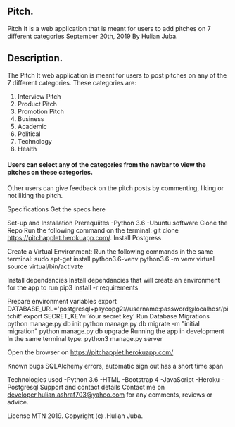 ## Pitch.
Pitch It is a web application that is meant for users to add pitches on 7 different categories
September 20th, 2019
By Hulian Juba.
## Description.
The Pitch It web application is meant for users to post pitches on any of the 7 different categories. These categories are:

1. Interview Pitch
2. Product Pitch
3. Promotion Pitch
4. Business
5. Academic
6. Political
7. Technology
8. Health
#### Users can select any of the categories from the navbar to view the pitches on these categories.

Other users can give feedback on the pitch posts by commenting, liking or not liking the pitch.

Specifications
Get the specs here

Set-up and Installation
Prerequiites
-Python 3.6
-Ubuntu software
Clone the Repo
Run the following command on the terminal: git clone https://pitchapplet.herokuapp.com/.
Install Postgress

Create a Virtual Environment:
Run the following commands in the same terminal: sudo apt-get install python3.6-venv python3.6 -m venv virtual source virtual/bin/activate

Install dependancies
Install dependancies that will create an environment for the app to run pip3 install -r requirements

Prepare environment variables
export DATABASE_URL='postgresql+psycopg2://username:password@localhost/pitchit'
export SECRET_KEY='Your secret key'
Run Database Migrations
python manage.py db init
python manage.py db migrate -m "initial migration"
python manage.py db upgrade
Running the app in development
In the same terminal type: python3 manage.py server

Open the browser on https://pitchapplet.herokuapp.com/

Known bugs
SQLAlchemy errors, automatic sign out has a short time span

Technologies used
-Python 3.6
-HTML
-Bootstrap 4
-JavaScript
-Heroku
-Postgresql
Support and contact details
Contact me on developer.hulian.ashraf703@yahoo.com for any comments, reviews or advice.

License MTN 2019.
Copyright (c) .Hulian Juba.